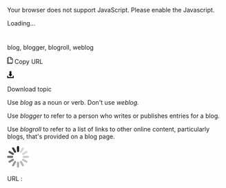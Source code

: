 Your browser does not support JavaScript. Please enable the Javascript.

Loading...

# 

blog, blogger, blogroll, weblog

![Copy URL](blog-blogger-blogroll-weblog_files/Copy.png)
Copy URL

![Download](blog-blogger-blogroll-weblog_files/Download.png)

Download topic

Use *blog* as a noun or verb. Don't use *weblog.* 

Use *blogger* to refer to a person who writes or publishes entries for a blog.

Use *blogroll* to refer to a list of links to other online content, particularly blogs, that's provided on a blog page. 

![In progress](blog-blogger-blogroll-weblog_files/activity-large.gif)

URL :
